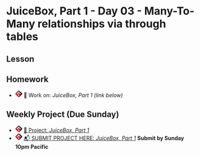 # JuiceBox, Part 1 - Day 03 - Many-To-Many relationships via through tables

## Lesson
<!-- - ![FSA](/logo.png) [📺 Lecture]() -->
<!-- - ![FSA](/logo.png) [👾 Demo Code - JS](app.js) -->

## Homework
- ![FSA](/logo.png) 🔬 Work on: *JuiceBox, Part 1 (link below)*

## Weekly Project (Due Sunday)
- ![FSA](/logo.png) [🔬 Project: *JuiceBox, Part 1*](https://learn.fullstackacademy.com/workshop/5ea5a112454faa0004185c44/content/5ea5a4e6454faa0004185ce1/text)
- ![FSA](/logo.png) [📬 SUBMIT PROJECT HERE: *JuiceBox, Part 1*](https://forms.gle/6SrnnP8oq89Q1mon8) __Submit by Sunday 10pm Pacific__

